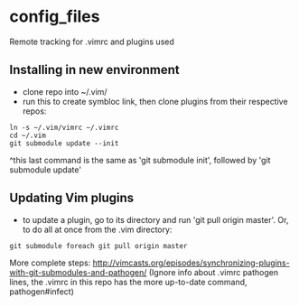 # config_files
Remote tracking for .vimrc and plugins used

## Installing in new environment
- clone repo into ~/.vim/
- run this to create symbloc link, then clone plugins from their respective repos:
```
ln -s ~/.vim/vimrc ~/.vimrc
cd ~/.vim
git submodule update --init
```
^this last command is the same as 'git submodule init', followed by 'git submodule update'

## Updating Vim plugins
- to update a plugin, go to its directory and run 'git pull origin master'. Or, to do all at once from the .vim directory:
```
git submodule foreach git pull origin master
```
More complete steps: 
http://vimcasts.org/episodes/synchronizing-plugins-with-git-submodules-and-pathogen/
(Ignore info about .vimrc pathogen lines, the .vimrc in this repo has the more up-to-date
command, pathogen#infect)
